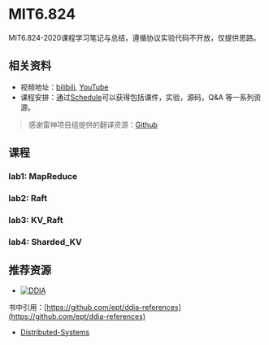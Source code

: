 # MIT6.824
MIT6.824-2020课程学习笔记与总结，遵循协议实验代码不开放，仅提供思路。

## 相关资料

- 视频地址：[bilibili](https://www.bilibili.com/video/BV1R7411t71W?from=search&seid=17665770671693338916), [YouTube](https://www.youtube.com/channel/UC_7WrbZTCODu1o_kfUMq88g/videos)
- 课程安排：通过[Schedule](https://pdos.csail.mit.edu/6.824/schedule.html)可以获得包括课件，实验，源码，Q&A 等一系列资源。

> 感谢雷神项目组提供的翻译资源：[Github](https://github.com/ivanallen/thor)

## 课程

### lab1: MapReduce

### lab2: Raft

### lab3: KV_Raft

### lab4: Sharded_KV

## 推荐资源

 - [![DDIA](https://img2.doubanio.com/view/subject/s/public/s29872642.jpg)](https://book.douban.com/subject/30329536//)

书中引用：[https://github.com/ept/ddia-references](https://github.com/ept/ddia-references)

- [Distributed-Systems](https://github.com/feixiao/Distributed-Systems)